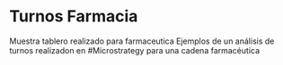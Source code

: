 # Turnos Farmacia
Muestra tablero realizado para farmaceutica
Ejemplos de un análisis de turnos realizadon en #Microstrategy para una cadena farmacéutica
